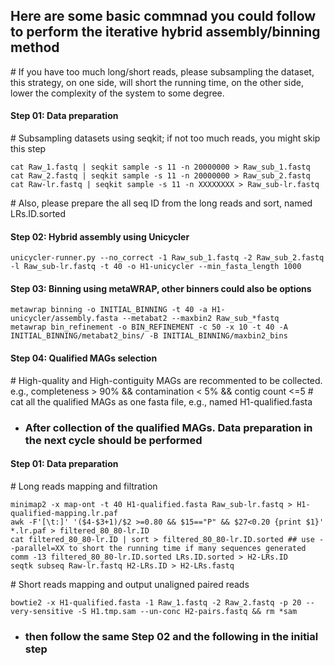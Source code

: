 ## Here are some basic commnad you could follow to perform the iterative hybrid assembly/binning method

\# If you have too much long/short reads, please subsampling the dataset, this strategy, on one side, will short the running time, on the other side, lower the complexity of the system to some degree.

#### Step 01: Data preparation
\# Subsampling datasets using seqkit; if not too much reads, you might skip this step
```
cat Raw_1.fastq | seqkit sample -s 11 -n 20000000 > Raw_sub_1.fastq
cat Raw_2.fastq | seqkit sample -s 11 -n 20000000 > Raw_sub_2.fastq
cat Raw-lr.fastq | seqkit sample -s 11 -n XXXXXXXX > Raw_sub-lr.fastq
```
\# Also, please prepare the all seq ID from the long reads and sort, named LRs.ID.sorted

#### Step 02: Hybrid assembly using Unicycler
```
unicycler-runner.py --no_correct -1 Raw_sub_1.fastq -2 Raw_sub_2.fastq -l Raw_sub-lr.fastq -t 40 -o H1-unicycler --min_fasta_length 1000
```
#### Step 03: Binning using metaWRAP, other binners could also be options
```
metawrap binning -o INITIAL_BINNING -t 40 -a H1-unicycler/assembly.fasta --metabat2 --maxbin2 Raw_sub_*fastq
metawrap bin_refinement -o BIN_REFINEMENT -c 50 -x 10 -t 40 -A INITIAL_BINNING/metabat2_bins/ -B INITIAL_BINNING/maxbin2_bins
```
#### Step 04: Qualified MAGs selection
\# High-quality and High-contiguity MAGs are recommented to be collected. e.g., completeness > 90% && contamination < 5% && contig count <=5
\# cat all the qualified MAGs as one fasta file, e.g., named H1-qualified.fasta

* ### After collection of the qualified MAGs. Data preparation in the next cycle should be performed
#### Step 01: Data preparation
\# Long reads mapping and filtration
```
minimap2 -x map-ont -t 40 H1-qualified.fasta Raw_sub-lr.fastq > H1-qualified-mapping.lr.paf
awk -F'[\t:]' '($4-$3+1)/$2 >=0.80 && $15=="P" && $27<0.20 {print $1}' *.lr.paf > filtered_80_80-lr.ID
cat filtered_80_80-lr.ID | sort > filtered_80_80-lr.ID.sorted ## use --parallel=XX to short the running time if many sequences generated
comm -13 filtered_80_80-lr.ID.sorted LRs.ID.sorted > H2-LRs.ID
seqtk subseq Raw-lr.fastq H2-LRs.ID > H2-LRs.fastq
```
\# Short reads mapping and output unaligned paired reads
```
bowtie2 -x H1-qualified.fasta -1 Raw_1.fastq -2 Raw_2.fastq -p 20 --very-sensitive -S H1.tmp.sam --un-conc H2-pairs.fastq && rm *sam
```
* ### then follow the same Step 02 and the following in the initial step


